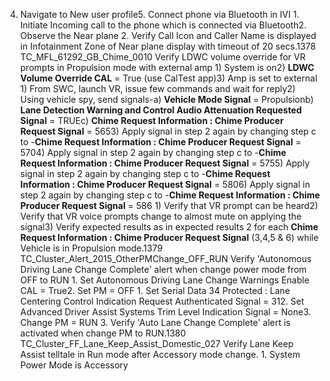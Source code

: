 4. Navigate to New user profile5. Connect phone via Bluetooth in IVI 1. Initiate Incoming call to the phone which is connected via Bluetooth2. Observe the Near plane 2. Verify Call Icon and Caller Name is displayed in Infotainment Zone of Near plane display with timeout of 20 secs.1378 TC_MFL_61292_GB_Chime_0010 Verify LDWC volume override for VR prompts in Propulsion mode with external amp 1) System is on2) **LDWC Volume Override CAL** = True (use CalTest app)3) Amp is set to external 1) From SWC, launch VR, issue few commands and wait for reply2) Using vehicle spy, send signals-a) **Vehicle Mode Signal** = Propulsionb) **Lane Detection Warning and Control Audio Attenuation Requested Signal** = TRUEc) **Chime Request Information : Chime Producer Request Signal** = 5653) Apply signal in step 2 again by changing step c to -**Chime Request Information : Chime Producer Request Signal** = 5704) Apply signal in step 2 again by changing step c to -**Chime Request Information : Chime Producer Request Signal** = 5755) Apply signal in step 2 again by changing step c to -**Chime Request Information : Chime Producer Request Signal** = 5806) Apply signal in step 2 again by changing step c to -**Chime Request Information : Chime Producer Request Signal** = 586 1) Verify that VR prompt can be heard2) Verify that VR voice prompts change to almost mute on applying the signal3) Verify expected results as in expected results 2 for each **Chime Request Information : Chime Producer Request Signal** (3,4,5 & 6) while Vehicle is in Propulsion mode.1379 TC_Cluster_Alert_2015_OtherPMChange_OFF_RUN Verify 'Autonomous Driving Lane Change Complete' alert when change power mode from OFF to RUN 1. Set Autonomous Driving Lane Change Warnings Enable CAL = True2. Set PM = OFF 1. Set Serial Data 34 Protected : Lane Centering Control Indication Request Authenticated Signal = 312. Set Advanced Driver Assist Systems Trim Level Indication Signal = None3. Change PM = RUN 3. Verify 'Auto Lane Change Complete' alert is activated when change PM to RUN.1380 TC_Cluster_FF_Lane_Keep_Assist_Domestic_027 Verify Lane Keep Assist telltale in Run mode after Accessory mode change. 1. System Power Mode is Accessory